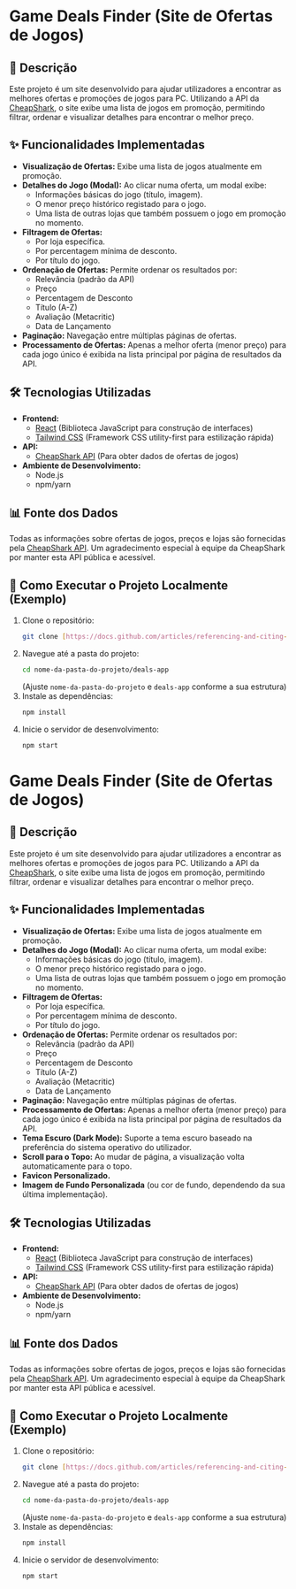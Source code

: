 # Game Deals Finder (Site de Ofertas de Jogos)

## 🚀 Descrição

Este projeto é um site desenvolvido para ajudar utilizadores a encontrar as melhores ofertas e promoções de jogos para PC. Utilizando a API da [CheapShark](https://www.cheapshark.com/api/), o site exibe uma lista de jogos em promoção, permitindo filtrar, ordenar e visualizar detalhes para encontrar o melhor preço.

## ✨ Funcionalidades Implementadas

* **Visualização de Ofertas:** Exibe uma lista de jogos atualmente em promoção.
* **Detalhes do Jogo (Modal):** Ao clicar numa oferta, um modal exibe:
    * Informações básicas do jogo (título, imagem).
    * O menor preço histórico registado para o jogo.
    * Uma lista de outras lojas que também possuem o jogo em promoção no momento.
* **Filtragem de Ofertas:**
    * Por loja específica.
    * Por percentagem mínima de desconto.
    * Por título do jogo.
* **Ordenação de Ofertas:** Permite ordenar os resultados por:
    * Relevância (padrão da API)
    * Preço
    * Percentagem de Desconto
    * Título (A-Z)
    * Avaliação (Metacritic)
    * Data de Lançamento
* **Paginação:** Navegação entre múltiplas páginas de ofertas.
* **Processamento de Ofertas:** Apenas a melhor oferta (menor preço) para cada jogo único é exibida na lista principal por página de resultados da API.

## 🛠️ Tecnologias Utilizadas

* **Frontend:**
    * [React](https://reactjs.org/) (Biblioteca JavaScript para construção de interfaces)
    * [Tailwind CSS](https://tailwindcss.com/) (Framework CSS utility-first para estilização rápida)
* **API:**
    * [CheapShark API](https://apidocs.cheapshark.com/) (Para obter dados de ofertas de jogos)
* **Ambiente de Desenvolvimento:**
    * Node.js
    * npm/yarn

## 📊 Fonte dos Dados

Todas as informações sobre ofertas de jogos, preços e lojas são fornecidas pela [CheapShark API](https://apidocs.cheapshark.com/). Um agradecimento especial à equipe da CheapShark por manter esta API pública e acessível.

## 🚀 Como Executar o Projeto Localmente (Exemplo)

1.  Clone o repositório:
    ```bash
    git clone [https://docs.github.com/articles/referencing-and-citing-content](https://docs.github.com/articles/referencing-and-citing-content)
    ```
2.  Navegue até a pasta do projeto:
    ```bash
    cd nome-da-pasta-do-projeto/deals-app 
    ```
    (Ajuste `nome-da-pasta-do-projeto` e `deals-app` conforme a sua estrutura)
3.  Instale as dependências:
    ```bash
    npm install
    ```
4.  Inicie o servidor de desenvolvimento:
    ```bash
    npm start
    ```

# Game Deals Finder (Site de Ofertas de Jogos)

## 🚀 Descrição

Este projeto é um site desenvolvido para ajudar utilizadores a encontrar as melhores ofertas e promoções de jogos para PC. Utilizando a API da [CheapShark](https://www.cheapshark.com/api/), o site exibe uma lista de jogos em promoção, permitindo filtrar, ordenar e visualizar detalhes para encontrar o melhor preço.

## ✨ Funcionalidades Implementadas

* **Visualização de Ofertas:** Exibe uma lista de jogos atualmente em promoção.
* **Detalhes do Jogo (Modal):** Ao clicar numa oferta, um modal exibe:
    * Informações básicas do jogo (título, imagem).
    * O menor preço histórico registado para o jogo.
    * Uma lista de outras lojas que também possuem o jogo em promoção no momento.
* **Filtragem de Ofertas:**
    * Por loja específica.
    * Por percentagem mínima de desconto.
    * Por título do jogo.
* **Ordenação de Ofertas:** Permite ordenar os resultados por:
    * Relevância (padrão da API)
    * Preço
    * Percentagem de Desconto
    * Título (A-Z)
    * Avaliação (Metacritic)
    * Data de Lançamento
* **Paginação:** Navegação entre múltiplas páginas de ofertas.
* **Processamento de Ofertas:** Apenas a melhor oferta (menor preço) para cada jogo único é exibida na lista principal por página de resultados da API.
* **Tema Escuro (Dark Mode):** Suporte a tema escuro baseado na preferência do sistema operativo do utilizador.
* **Scroll para o Topo:** Ao mudar de página, a visualização volta automaticamente para o topo.
* **Favicon Personalizado.**
* **Imagem de Fundo Personalizada** (ou cor de fundo, dependendo da sua última implementação).

## 🛠️ Tecnologias Utilizadas

* **Frontend:**
    * [React](https://reactjs.org/) (Biblioteca JavaScript para construção de interfaces)
    * [Tailwind CSS](https://tailwindcss.com/) (Framework CSS utility-first para estilização rápida)
* **API:**
    * [CheapShark API](https://apidocs.cheapshark.com/) (Para obter dados de ofertas de jogos)
* **Ambiente de Desenvolvimento:**
    * Node.js
    * npm/yarn

## 📊 Fonte dos Dados

Todas as informações sobre ofertas de jogos, preços e lojas são fornecidas pela [CheapShark API](https://apidocs.cheapshark.com/). Um agradecimento especial à equipe da CheapShark por manter esta API pública e acessível.

## 🚀 Como Executar o Projeto Localmente (Exemplo)

1.  Clone o repositório:
    ```bash
    git clone [https://docs.github.com/articles/referencing-and-citing-content](https://docs.github.com/articles/referencing-and-citing-content)
    ```
2.  Navegue até a pasta do projeto:
    ```bash
    cd nome-da-pasta-do-projeto/deals-app 
    ```
    (Ajuste `nome-da-pasta-do-projeto` e `deals-app` conforme a sua estrutura)
3.  Instale as dependências:
    ```bash
    npm install
    ```
4.  Inicie o servidor de desenvolvimento:
    ```bash
    npm start
    ```
